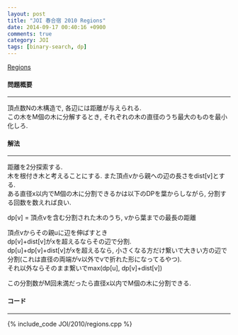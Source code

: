 ```yaml
---
layout: post
title: "JOI 春合宿 2010 Regions"
date: 2014-09-17 00:40:16 +0900
comments: true
category: JOI
tags: [binary-search, dp]
---
```


[Regions](http://joisc2010.contest.atcoder.jp/tasks/joisc2010_regions)

#### 問題概要

****

頂点数Nの木構造で, 各辺には距離が与えられる.  
この木をM個の木に分解するとき, それぞれの木の直径のうち最大のものを最小化しろ.

#### 解法

****

距離を2分探索する.  
木を根付き木と考えることにする. また頂点vから親への辺の長さをdist\[v\]とする.   
ある直径x以内でM個の木に分割できるかは以下のDPを葉からしながら, 分割する回数を数えれば良い.  
  
dp\[v\] = 頂点vを含む分割された木のうち, vから葉までの最長の距離  
  
頂点vからその親uに辺を伸ばすとき  
dp\[v\]+dist\[v\]がxを超えるならその辺で分割.  
dp\[u\]+dp\[v\]+dist\[v\]がxを超えるなら, 小さくなる方だけ繋いで大きい方の辺で分割(これは直径の両端がv以外でvで折れた形になってるやつ).  
それ以外ならそのまま繋いでmax(dp\[u\], dp\[v\]+dist\[v\])  
  
この分割数がM回未満だったら直径x以内でM個の木に分割できる.

#### コード

****

{% include_code JOI/2010/regions.cpp %}
